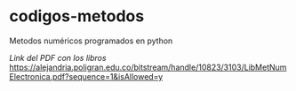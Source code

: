 # codigos-metodos
Metodos numéricos programados en python


*Link del PDF con los libros*
https://alejandria.poligran.edu.co/bitstream/handle/10823/3103/LibMetNumElectronica.pdf?sequence=1&isAllowed=y
